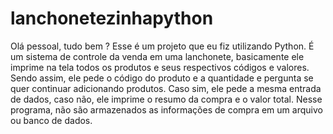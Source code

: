 # lanchonetezinhapython

Olá pessoal, tudo bem ? 
Esse é um projeto que eu fiz utilizando Python. 
É um sistema de controle da venda em uma lanchonete, basicamente ele imprime na tela todos os produtos e seus respectivos códigos e valores.
Sendo assim, ele pede o código do produto e a quantidade e pergunta se quer continuar adicionando produtos.
Caso sim, ele pede a mesma entrada de dados, caso não, ele imprime o resumo da compra e o valor total.
Nesse programa, não são armazenados as informações de compra em um arquivo ou banco de dados.
